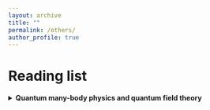 ```yaml
---
layout: archive
title: ""
permalink: /others/
author_profile: true
---
```


<!-- {% if author.googlescholar %}
  You can also find my articles on <u><a href="{{author.googlescholar}}">my Google Scholar profile</a>.</u>
{% endif %}

{% include base_path %}

{% for post in site.publications reversed %}
  {% include archive-single.html %}
{% endfor %} -->

# Reading list

<details>
<summary> 
<b>Quantum many-body physics and quantum field theory</b>
</summary>
<br>
<ol type="1">
<li>Nonequilibrium many-body theory of quantum systems - a modern introduction (Gianluca Stefanucci and Robert van Leeuwen)</li>
<li>Quantum theory of many-particle systems (Alexcander L. Fetter and John Dirk Walacka)</li>
<li>Quantum many-particle systems (John W. Negele and Henri Orland)</li>
<li>Introduction to many-body physics (Piers Coleman)</li>
<li>Methods of quantum field theory in statistical physics (A. A. Abrikosove, L. P. Gorkov and I. E. Dzyaloshinski)</li>
<li>A guide to Feynman diagrams in the many-body problem (Richard D. Mattuck)</li>
<li>Condensed matter field theory (Alexander Altland and Ben Simons)</li>
<li>Quantum field theory of non-equilibium states (Jorgen Rammer)</li>
<li>Field theory of non-equilibrium systems (Alex Kamenev)</li>
</ol>
</details>


